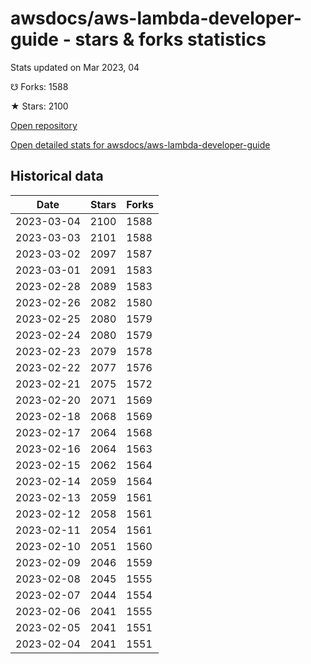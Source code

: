 # awsdocs/aws-lambda-developer-guide - stars & forks statistics

Stats updated on Mar 2023, 04

☋ Forks: 1588

★ Stars: 2100

[Open repository](https://github.com/awsdocs/aws-lambda-developer-guide)

[Open detailed stats for awsdocs/aws-lambda-developer-guide](https://reviewgithub.com/rep/awsdocs/aws-lambda-developer-guide)

## Historical data
| Date | Stars | Forks |
|------|-------|-------|
| 2023-03-04 | 2100 | 1588 | 
| 2023-03-03 | 2101 | 1588 | 
| 2023-03-02 | 2097 | 1587 | 
| 2023-03-01 | 2091 | 1583 | 
| 2023-02-28 | 2089 | 1583 | 
| 2023-02-26 | 2082 | 1580 | 
| 2023-02-25 | 2080 | 1579 | 
| 2023-02-24 | 2080 | 1579 | 
| 2023-02-23 | 2079 | 1578 | 
| 2023-02-22 | 2077 | 1576 | 
| 2023-02-21 | 2075 | 1572 | 
| 2023-02-20 | 2071 | 1569 | 
| 2023-02-18 | 2068 | 1569 | 
| 2023-02-17 | 2064 | 1568 | 
| 2023-02-16 | 2064 | 1563 | 
| 2023-02-15 | 2062 | 1564 | 
| 2023-02-14 | 2059 | 1564 | 
| 2023-02-13 | 2059 | 1561 | 
| 2023-02-12 | 2058 | 1561 | 
| 2023-02-11 | 2054 | 1561 | 
| 2023-02-10 | 2051 | 1560 | 
| 2023-02-09 | 2046 | 1559 | 
| 2023-02-08 | 2045 | 1555 | 
| 2023-02-07 | 2044 | 1554 | 
| 2023-02-06 | 2041 | 1555 | 
| 2023-02-05 | 2041 | 1551 | 
| 2023-02-04 | 2041 | 1551 | 

